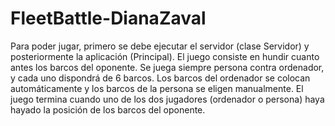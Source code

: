 # FleetBattle-DianaZaval
Para poder jugar, primero se debe ejecutar el servidor (clase Servidor) y posteriormente la aplicación (Principal).
El juego consiste en hundir cuanto antes los barcos del oponente.
Se juega siempre persona contra ordenador, y cada uno dispondrá de 6 barcos. Los barcos del ordenador se colocan automáticamente y los barcos de la persona se eligen manualmente.
El juego termina cuando uno de los dos jugadores (ordenador o persona) haya hayado la posición de los barcos del oponente.
